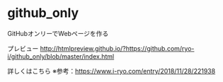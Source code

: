 # github_only

GitHubオンリーでWebページを作る

プレビュー
http://htmlpreview.github.io/?https://github.com/ryo-i/github_only/blob/master/index.html

詳しくはこちら
※参考：https://www.i-ryo.com/entry/2018/11/28/221938
